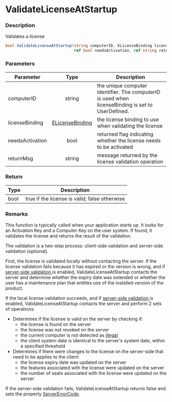 # ValidateLicenseAtStartup

### Description

Validates a license

```csharp
bool ValidateLicenseAtStartup(string computerID, ELicenseBinding licenseBinding, 
                              ref bool needsActivation, ref string returnMsg)
```

### Parameters

| Parameter       |                               Type                              | Description                                                                                       |
| --------------- | :-------------------------------------------------------------: | ------------------------------------------------------------------------------------------------- |
| computerID      |                              string                             | the unique computer identifier. The computerID is used when licenseBinding is set to UserDefined. |
| licenseBinding  | [ELicenseBinding](../../../qlmlicense/enums/elicensebinding.md) | the license binding to use when validating the license                                            |
| needsActivation |                               bool                              | returned flag indicating whether the license needs to be activated                                |
| returnMsg       |                              string                             | message returned by the license validation operation                                              |

### Return

| Type | Description                                   |
| ---- | --------------------------------------------- |
| bool | true if the license is valid; false otherwise |

### Remarks

This function is typically called when your application starts up. It looks for an Activation Key and a Computer Key on the user system. If found, it validates the license and returns the result of the validation.

The validation is a two-step process: client-side validation and server-side validation (optional).

First, the license is validated locally without contacting the server. If the license validation fails because it has expired or the version is wrong, and if [server-side validation ](https://support.soraco.co/hc/en-us/articles/360025213372-Server-side-license-validation)is enabled, ValidateLicenseAtStartup contacts the server and determine whether the expiry date was extended or whether the user has a maintenance plan that entitles use of the installed version of the product.

If the local license validation succeeds, and if [server-side validation ](https://support.soraco.co/hc/en-us/articles/360025213372-Server-side-license-validation)is enabled, ValidateLicenseAtStartup contacts the server and perform 2 sets of operations:

* Determines if the license is valid on the server by checking if:
  * the license is found on the server
  * the license was not revoked on the server
  * the current computer is not detected as [illegal](https://support.soraco.co/hc/en-us/articles/360042944151-Fraud-Detection-Illegal-Computers-and-Activation-Attempts)
  * the client system date is identical to the server's system date, within a specified threshold
* Determines if there were changes to the license on the server-side that need to be applies to the client:
  * the license expiry date was updated on the server
  * the features associated with the license were updated on the server
  * the number of seats associated with the license were updated on the server

If the server-side validation fails, ValidateLicenseAtStartup returns false and sets the property [ServerErrorCode](../../../qlmlicense/enums/eservererrorcode.md).
